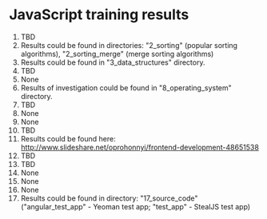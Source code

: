 # JavaScript training results

1. TBD
2. Results could be found in directories: "2_sorting" (popular sorting algorithms), "2_sorting_merge" (merge sorting algorithms)
3. Results could be found in "3_data_structures" directory.
4. TBD
5. None
6. Results of investigation could be found in "8_operating_system" directory.
7. TBD
8. None
9. None
10. TBD
11. Results could be found here: http://www.slideshare.net/oprohonnyi/frontend-development-48651538
12. TBD
13. TBD
14. None
15. None
16. None
17. Results could be found in directory: "17_source_code" ("angular_test_app" - Yeoman test app; "test_app" - StealJS test app)

